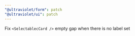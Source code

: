 ```yaml
---
"@ultraviolet/form": patch
"@ultraviolet/ui": patch
---
```


Fix `<SelectablecCard />` empty gap when there is no label set

